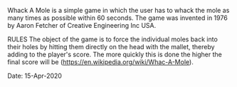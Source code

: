 Whack A Mole is a simple game in which the user has to whack the mole as many times as possible within 60 seconds. The game was invented in 1976 by Aaron Fetcher of Creative Engineering Inc USA.


RULES
The object of the game is to force the individual moles back into their holes by hitting them directly on the head with the mallet, thereby adding to the player's score. The more quickly this is done the higher the final score will be (https://en.wikipedia.org/wiki/Whac-A-Mole).


Date: 15-Apr-2020